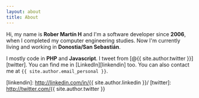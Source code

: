 ```yaml
---
layout: about
title: About
---
```


Hi, my name is **Rober Martín H** and I'm a software developer since **2006**, 
when I completed my computer engineering studies. Now I'm currently living and 
working in **Donostia/San Sebastián**.

I mostly code in **PHP** and **Javascript**.
I tweet from [@{{ site.author.twitter }}][twitter]. 
You can find me in [LinkedIn][linkendin] too. 
You can also contact me at `{{ site.author.email_personal }}`.


[linkendin]: http://linkedin.com/in/{{ site.author.linkedin }}/
[twitter]: http://twitter.com/{{ site.author.twitter }}

